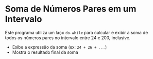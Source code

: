 # Soma de Números Pares em um Intervalo

Este programa utiliza um laço `do-while` para calcular e exibir a soma de todos os números pares no intervalo entre 24 e 200, inclusive.

- Exibe a expressão da soma (ex: `24 + 26 + ...`)
- Mostra o resultado final da soma
